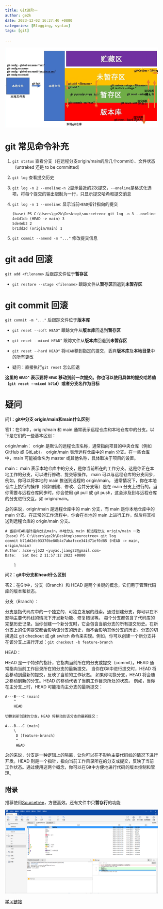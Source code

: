 ```yaml
---
title: Git进阶一
author: ge2k
date: 2023-12-02 16:27:40 +0800
categories: [Blogging, syntax]
tags: [git]

---
```


![intro.png](https://raw.githubusercontent.com/acse-yj522/acse-yj522.github.io/main/_posts/figures/231202intro.png)

# git 常见命令补充

1. `git status` 查看分支（在远程分支origin/main的后几个commit）、文件状态（untraked 还是 to be committed）

2. `git log` 查看提交历史

3. `git log -n 2 --oneline`:`-n 2`显示最近的2次提交，`--oneline`是格式化选项，将每个提交的输出限制为一行，只显示提交哈希和提交消息

4. `git log -n 1 --oneline`: 显示当前`HEAD`指针指向的提交

    ```shell
    (base) PS C:\Users\ge2k\Desktop\sourcetree> git log -n 3 --oneline
    4e4d1cb (HEAD -> main) 3
    5de4eb3 2
    b71dd2d (origin/main) 1
    ```

5. `git commit --amend -m "..."` 修改提交信息


# git add 回滚
`git add <filename>` 后跟踪文件位于**暂存区**

- `git restore --stage <filename>` 跟踪文件从**暂存区**回退到**未暂存区**


# git commit 回滚

`git commit -m "..."` 后跟踪文件位于**版本库**

- `git reset --soft HEAD^` 跟踪文件从**版本库**回退到**暂存区**

- `git reset --mixed HEAD^` 跟踪文件从**版本库**回退到**未暂存区**

- `git reset --hard HEAD^` 将`HEAD`移到指定的提交，丢弃**版本库**及**本地目录**中的所有更改

- 疑问：直接执行`git reset` 怎么回退

**这里的 `HEAD^` 表示要将 `HEAD` 移动到前一次提交。你也可以使用具体的提交哈希值（`git reset --mixed b71d`）或者分支名作为目标**


# 疑问

问1：**git中分支 origin/main和main什么区别**

答1：在Git中，origin/main 和 main 通常表示远程仓库和本地仓库中的分支。以下是它们的一些基本区别：

origin/main：
origin 是默认的远程仓库名称，通常指向项目的中央仓库（例如 GitHub 或 GitLab）。
origin/main 表示远程仓库中的 main 分支。在一些仓库中，main 可能被命名为 master 或其他名称，具体取决于项目的设置。

main：
main 表示本地仓库中的分支，是你当前所在的工作分支。这是你正在本地工作的分支，可以进行修改、提交等操作。
main 可以与远程仓库的分支同步，例如，你可以将本地的 main 推送到远程的 origin/main。
通常情况下，你在本地仓库上执行的操作（例如创建、修改、合并分支等）是在 main 分支上进行的。当你需要与远程仓库同步时，你会使用 git pull 或 git push，这会涉及到与远程仓库的分支进行交互，如 origin/main。

总的来说，origin/main 是远程仓库中的 main 分支，而 main 是你本地仓库中的 main 分支。在正常的工作流程中，你会在本地的 main 上进行工作，然后将其推送到远程仓库的 origin/main 分支。

```shell
# 当前HEAD指针指向分支main，本地分支 main 和远程分支 origin/main 一致
(base) PS C:\Users\ge2k\Desktop\sourcetree> git log
commit b71dd2dc03370be80b4c7abafcce341d71ef0d85 (HEAD -> main, origin/main)
Author: acse-yj522 <yuyao.jiang22@gmail.com>
Date:   Sat Dec 2 11:57:12 2023 +0800

    1
```

问2：**git中分支和head什么区别**

答2：在Git中，分支（Branch）和 HEAD 是两个关键的概念，它们用于管理代码库的版本和状态。

分支（Branch）：

分支是指代码库中的一个独立的、可独立发展的线索。通过创建分支，你可以在不影响主要代码线的情况下开发新功能、修复错误等。
每个分支都包含了代码库的完整历史记录。当你创建一个新分支时，它会包含当前分支的所有提交历史。在新分支上的任何提交都会影响该分支的历史，而不会影响其他分支的历史。分支的切换通过 git checkout 或 git switch 命令来实现。例如，你可以创建一个新分支并在该分支上进行开发：`git checkout -b feature-branch`

HEAD：

HEAD 是一个特殊的指针，它指向当前所在的分支或提交（commit）。HEAD 通常指向当前工作目录所在的分支的最新提交。
当你在Git中进行提交时，HEAD 将会移动到最新的提交，反映了当前的工作状态。
如果你切换分支，HEAD 将会随之移动到新的分支。HEAD 的移动代表了当前工作目录所处的状态。
例如，当你在主分支上时，HEAD 可能指向主分支的最新提交：

```
A---B---C (main)
    ^
    HEAD

切换到新创建的分支，HEAD 将移动到该分支的最新提交：

A---B---C (main)
    \
     D (feature-branch)
     ^
     HEAD
```

总的来说，分支是一种逻辑上的隔离，让你可以在不影响主要代码线的情况下进行开发。HEAD 则是一个指针，指向当前工作目录所在的分支或提交，反映了当前工作状态。通过使用这两个概念，你可以在Git中方便地进行代码的版本控制和管理。

## 附录

推荐使用[Sourcetree](https://www.sourcetreeapp.com/)，方便高效。还有文件中只**暂存行**的功能

![sourcetree.png](https://raw.githubusercontent.com/acse-yj522/acse-yj522.github.io/main/_posts/figures/231202sourcetree.png)

[学习链接](https://www.bilibili.com/video/BV1iu4y157Cz/?spm_id_from=333.788&vd_source=890879be0041154ef8107bc3fadcc7c4)